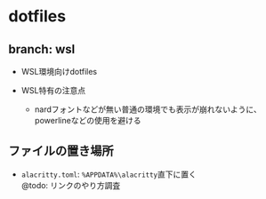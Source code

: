 # dotfiles

## branch: wsl

- WSL環境向けdotfiles

- WSL特有の注意点
  - nardフォントなどが無い普通の環境でも表示が崩れないように、powerlineなどの使用を避ける

## ファイルの置き場所

- `alacritty.toml`: `%APPDATA%\alacritty`直下に置く \
  @todo: リンクのやり方調査
